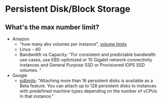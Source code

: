 # Persistent Disk/Block Storage

## What's the max number limit? 
* Amazon
  * "how many ebs volumes per instance", [volume limits](http://docs.aws.amazon.com/AWSEC2/latest/UserGuide/volume_limits.html)
  * Linux - 40
  * Bandwidth vs Capacity: "For consistent and predictable bandwidth use cases, use EBS-optimized or 10 Gigabit network connectivity instances and General Purpose SSD or Provisioned IOPS SSD volumes. "
* Google
  * [pdlimits](https://cloud.google.com/compute/docs/disks/#pdlimits): "Attaching more than 16 persistent disks is available as a Beta feature. You can attach up to 128 persistent disks to instances with predefined machine types depending on the number of vCPUs in that instance."
